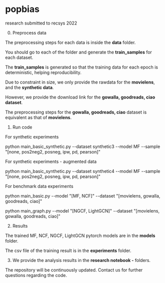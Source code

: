 # popbias

research submitted to recsys 2022



0. Preprocess data

The preprocessing steps for each data is inside the **data** folder.

You should go to each of the folder and generate the **train_samples** for each dataset.

The **train_samples** is generated so that the training data for each epoch is deterministic, helping reproducibility.

Due to constraint in size, we only provide the rawdata for the **movielens**, and the **synthetic data**.

However, we provide the download link for the **gowalla, goodreads, ciao dataset**.

The preprocessing steps for the **gowalla, goodreads, ciao** dataset is equivalent as that of **movielens**.





1. Run code


For synthetic experiments

python main_basic_synthetic.py --dataset synthetic3 --model MF --sample "[none, pos2neg2, posneg, ipw, pd, pearson]"


For synthetic experiments - augmented data

python main_basic_synthetic.py --dataset synthetic4 --model MF --sample "[none, pos2neg2, posneg, ipw, pd, pearson]"


For benchmark data experiments

python main_basic.py --model "[MF, NCF]" --dataset "[movielens, gowalla, goodreads, ciao]"

python main_graph.py --model "[NGCF, LightGCN]" --dataset "[movielens, gowalla, goodreads, ciao]"



2. Results

The trained MF, NCF, NGCF, LightGCN pytorch models are in the **models** folder.

The csv file of the training result is in the **experiments** folder.


3. We provide the analysis results in the **research notebook -** folders.


The repository will be continuously updated. Contact us for further questions regarding the code.

